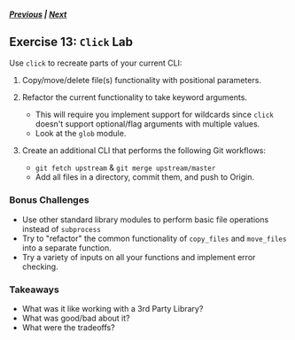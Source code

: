##### [Previous](exercise-13.md) |  [Next](exercise-15.md)  

## Exercise 13: `Click` Lab
Use `click` to recreate parts of your current CLI:
 
1. Copy/move/delete file(s) functionality with positional parameters.
1. Refactor the current functionality to take keyword arguments.
    - This will require you implement support for wildcards since `click`
    doesn't support optional/flag arguments with multiple values.
    - Look at the `glob` module.


1. Create an additional CLI that performs the following Git workflows:
    - `git fetch upstream` & `git merge upstream/master`
    - Add all files in a directory, commit them, and push to Origin.
    
 
### Bonus Challenges
 - Use other standard library modules to perform basic file operations 
 instead of `subprocess`
 - Try to "refactor" the common functionality of `copy_files` and `move_files`
 into a separate function.
 - Try a variety of inputs on all your functions and implement error checking.


### Takeaways
- What was it like working with a 3rd Party Library?
- What was good/bad about it?
- What were the tradeoffs?

     